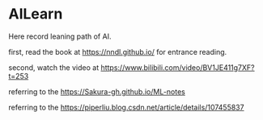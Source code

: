 # AILearn

Here record leaning path of AI.

first, read the book at https://nndl.github.io/ for entrance reading.

second, watch the video at https://www.bilibili.com/video/BV1JE411g7XF?t=253 

  referring to the https://Sakura-gh.github.io/ML-notes 

  referring to the https://piperliu.blog.csdn.net/article/details/107455837 

